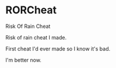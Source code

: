 # RORCheat
Risk Of Rain Cheat

Risk of rain cheat I made.

First cheat I'd ever made so I know it's bad.

I'm better now.
